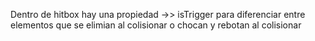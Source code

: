 Dentro de hitbox hay una propiedad ->> isTrigger para diferenciar entre elementos que se elimian al colisionar o chocan y rebotan al colisionar